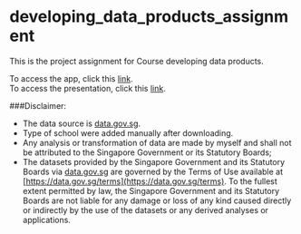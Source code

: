 # developing_data_products_assignment
This is the project assignment for Course developing data products.  


To access the app, click this [link](https://jialin.shinyapps.io/assignment/).  
To access the presentation, click this [link](http://rpubs.com/Jialin/developing_data_products_presentation).

###Disclaimer:
- The data source is [data.gov.sg](https://data.gov.sg/dataset/graduate-employment-survey-ntu-nus-sit-smu-sutd).
- Type of school were added manually after downloading. 
-  Any analysis or transformation of data are made by myself and shall not be attributed to the Singapore Government or its Statutory Boards; 
- The datasets provided by the Singapore Government and its Statutory Boards via [data.gov.sg](Data.gov.sg) are governed by the Terms of Use available at [https://data.gov.sg/terms](https://data.gov.sg/terms). To the fullest extent permitted by law, the Singapore Government and its Statutory Boards are not liable for any damage or loss of any kind caused directly or indirectly by the use of the datasets or any derived analyses or applications.
